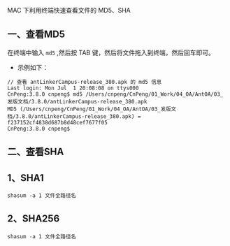 MAC 下利用终端快速查看文件的 MD5、SHA 

## 一、查看MD5

在终端中输入 `md5` ,然后按 TAB 键，然后将文件拖入到终端，然后回车即可。

* 示例如下：

```
// 查看 antLinkerCampus-release_380.apk 的 md5 信息
Last login: Mon Jul  1 20:08:08 on ttys000
CnPeng:3.8.0 cnpeng$ md5 /Users/cnpeng/CnPeng/01_Work/04_OA/AntOA/03_发版文档/3.8.0/antLinkerCampus-release_380.apk 
MD5 (/Users/cnpeng/CnPeng/01_Work/04_OA/AntOA/03_发版文档/3.8.0/antLinkerCampus-release_380.apk) = f237152cf4838d687b8d48cef7677f05
CnPeng:3.8.0 cnpeng$ 
```

## 二、查看SHA

## 1、SHA1

```
shasum -a 1 文件全路径名
```

## 2、SHA256

```
shasum -a 1 文件全路径名
```